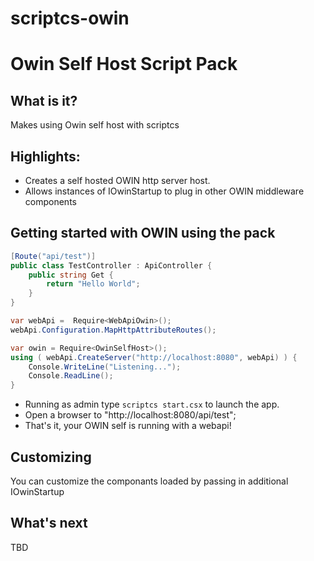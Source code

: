 scriptcs-owin
===============

# Owin Self Host Script Pack

## What is it?
Makes using Owin self host with scriptcs

## Highlights:

* Creates a self hosted OWIN http server host.
* Allows instances of IOwinStartup to plug in other OWIN middleware components

## Getting started with OWIN using the pack

```csharp
[Route("api/test")]
public class TestController : ApiController {
	public string Get { 
		return "Hello World";
	}
}

var webApi =  Require<WebApiOwin>();
webApi.Configuration.MapHttpAttributeRoutes();

var owin = Require<OwinSelfHost>();
using ( webApi.CreateServer("http://localhost:8080", webApi) ) {
	Console.WriteLine("Listening...");
	Console.ReadLine();
}

```
* Running as admin type ```scriptcs start.csx``` to launch the app.
* Open a browser to "http://localhost:8080/api/test";
* That's it, your OWIN self is running with a webapi!

## Customizing
You can customize the componants loaded by passing in additional IOwinStartup

## What's next
TBD